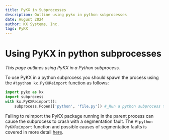 ```yaml
---
title: PyKX in Subprocesses
description: Outline using pykx in python subprocesses
date: August 2024
author: KX Systems, Inc.
tags: PyKX
---
```


# Using PyKX in python subprocesses

_This page outlines using PyKX in a Python subprocess._

To use PyKX in a python subprocess you should spawn the process using the `#!python kx.PyKXReimport` function as follows:

```python
import pykx as kx
import subprocess
with kx.PyKXReimport():
    subprocess.Popen(['python', 'file.py']) #_Run a python subprocess that loads a python script containing a PyKX import
```

Failing to reimport the PyKX package running in the parent process can cause the subprocess to crash with a segmentation fault. The `#!python PyKXReimport` function and possible causes of segmentation faults is covered in more detail [here](../../api/reimporting.md).
